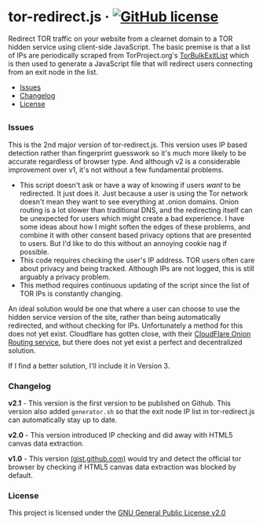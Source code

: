 # tor-redirect.js &middot; [![GitHub license](https://img.shields.io/badge/license-GPL%202.0-blue.svg)](https://github.com/chrisdavidmiles/tor-redirect.js/blob/master/LICENSE)

Redirect TOR traffic on your website from a clearnet domain to a TOR hidden service using client-side JavaScript. The basic premise is that a list of IPs are periodically scraped from TorProject.org's [TorBulkExitList](https://check.torproject.org/cgi-bin/TorBulkExitList.py?ip=1.1.1.1) which is then used to generate a JavaScript file that will redirect users connecting from an exit node in the list.

* [Issues](#issues)
* [Changelog](#changelog)
* [License](#license)
## 

### Issues
This is the 2nd major version of tor-redirect.js. This version uses IP based detection rather than fingerprint guesswork so it's much more likely to be accurate regardless of browser type. And although v2 is a considerable improvement over v1, it's not without a few fundamental problems.
* This script doesn't ask or have a way of knowing if users _want_ to be redirected. It just does it. Just because a user is using the Tor network doesn't mean they want to see everything at .onion domains. Onion routing is a lot slower than traditional DNS, and the redirecting itself can be unexpected for users which might create a bad experience. I have some ideas about how I might soften the edges of these problems, and combine it with other consent based privacy options that are presented to users. But I'd like to do this without an annoying cookie nag if possible.
* This code requires checking the user's IP address. TOR users often care about privacy and being tracked. Although IPs are not logged, this is still arguably a privacy problem.
* This method requires continuous updating of the script since the list of TOR IPs is constantly changing. 

An ideal solution would be one that where a user can choose to use the hidden service version of the site, rather than being automatically redirected, and without checking for IPs. Unfortunately a method for this does not yet exist. Cloudflare has gotten close, with their [CloudFlare Onion Routing service](https://blog.cloudflare.com/cloudflare-onion-service/), but there does not yet exist a perfect and decentralized solution.

If I find a better solution, I'll include it in Version 3.

### Changelog

**v2.1** - This version is the first version to be published on Github. This version also added `generator.sh` so that the exit node IP list in tor-redirect.js can automatically stay up to date.

**v2.0** - This version introduced IP checking and did away with HTML5 canvas data extraction.

**v1.0** - This version [(gist.github.com)](https://gist.github.com/chrisdavidmiles/923b03766e02c2a1c077eb85672efb36) would try and detect the official tor browser by checking if HTML5 canvas data extraction was blocked by default.

### License
This project is licensed under the [GNU General Public License v2.0](https://www.gnu.org/licenses/gpl-2.0.html)
